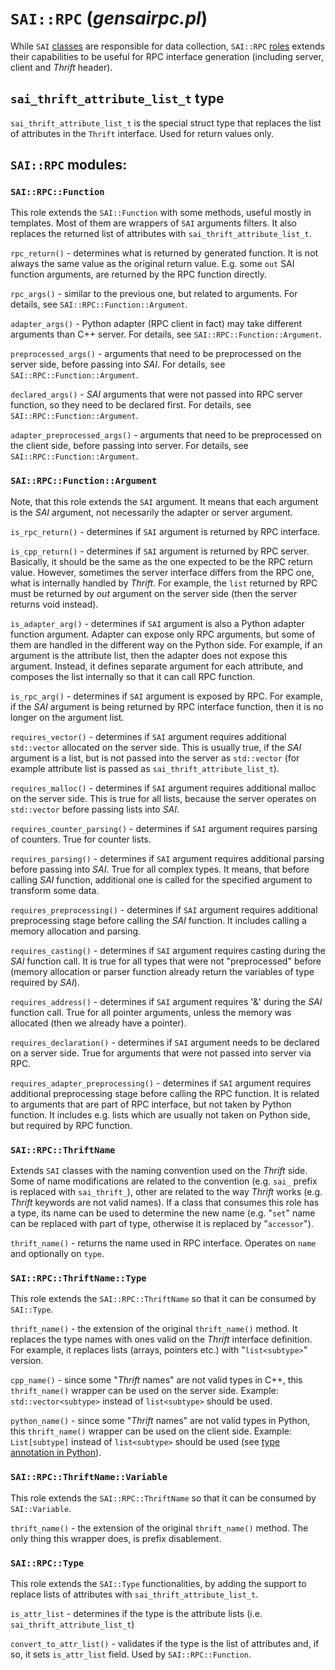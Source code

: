 `SAI::RPC` (*gensairpc.pl*)
===========================

While `SAI` [classes](https://metacpan.org/pod/distribution/Moose/lib/Moose/Manual/Classes.pod) are responsible for data collection,
`SAI::RPC` [roles](https://metacpan.org/pod/distribution/Moose/lib/Moose/Manual/Roles.pod) extends their capabilities to be useful
for RPC interface generation (including server, client and *Thrift* header).

## `sai_thrift_attribute_list_t` type
`sai_thrift_attribute_list_t` is the special struct type that replaces the list of attributes in the `Thrift` interface.
Used for return values only.

## `SAI::RPC` modules:

### `SAI::RPC::Function`
This role extends the `SAI::Function` with some methods, useful mostly in templates.
Most of them are wrappers of `SAI` arguments filters.
It also replaces the returned list of attributes with `sai_thrift_attribute_list_t`.

`rpc_return()` - determines what is returned by generated function. It is not always the same value
as the original return value. E.g. some `out` SAI function arguments, are returned by the RPC function directly.

`rpc_args()` - similar to the previous one, but related to arguments. For details, see `SAI::RPC::Function::Argument`.

`adapter_args()` - Python adapter (RPC client in fact) may take different arguments than C++ server. For details, see `SAI::RPC::Function::Argument`.

`preprocessed_args()` - arguments that need to be preprocessed on the server side, before passing into _SAI_. For details, see `SAI::RPC::Function::Argument`.

`declared_args()` - *SAI* arguments that were not passed into RPC server function, so they need to be declared first. For details, see `SAI::RPC::Function::Argument`.

`adapter_preprocessed_args()` - arguments that need to be preprocessed on the client side, before passing into server. For details, see `SAI::RPC::Function::Argument`.

### `SAI::RPC::Function::Argument`
Note, that this role extends the `SAI` argument. It means that each argument is the *SAI* argument, not necessarily the adapter or server argument.

`is_rpc_return()` - determines if `SAI` argument is returned by RPC interface.

`is_cpp_return()` - determines if `SAI` argument is returned by RPC server. Basically, it should be the same as the one expected to be the RPC return value. However, sometimes the server interface differs from the RPC one, what is internally handled by _Thrift_. For example, the `list` returned by RPC must be returned by *out* argument on the server side (then the server returns void instead).

`is_adapter_arg()` - determines if `SAI` argument is also a Python adapter function argument. Adapter can
expose only RPC arguments, but some of them are handled in the different way on the Python side. For example, if an argument is the attribute list, then the adapter does not expose this argument. Instead, it defines separate argument for each attribute, and composes the list internally so that it can call RPC function.

`is_rpc_arg()` - determines if `SAI` argument is exposed by RPC. For example, if the *SAI* argument is being returned by RPC interface function, then it is no longer on the argument list.

`requires_vector()` - determines if `SAI` argument requires additional `std::vector` allocated on the server side. This is usually true, if the *SAI* argument is a list, but is not passed into the server as `std::vector` (for example attribute list is passed as `sai_thrift_attribute_list_t`).

`requires_malloc()` - determines if `SAI` argument requires additional malloc on the server side. This is true for all lists, because the server operates on `std::vector` before passing lists into _SAI_.

`requires_counter_parsing()` - determines if `SAI` argument requires parsing of counters. True for counter lists.

`requires_parsing()` - determines if `SAI` argument requires additional parsing before passing into _SAI_. True for all complex types. It means, that before calling _SAI_ function, additional one is called for the specified argument to transform some data.

`requires_preprocessing()` - determines if `SAI` argument requires additional preprocessing stage before calling the _SAI_ function. It includes calling a memory allocation and parsing.

`requires_casting()` - determines if `SAI` argument requires casting during the _SAI_ function call. It is true for all types that were not "preprocessed" before (memory allocation or parser function already return the variables of type required by _SAI_).

`requires_address()` - determines if `SAI` argument requires '&' during the _SAI_ function call. True for all pointer arguments, unless the memory was allocated (then we already have a pointer).

`requires_declaration()` - determines if `SAI` argument needs to be declared on a server side. True for arguments that were not passed into server via RPC.

`requires_adapter_preprocessing()` - determines if `SAI` argument requires additional preprocessing stage before calling the RPC function. It is related to arguments that are part of RPC interface, but not taken by Python function. It includes e.g. lists which are usually not taken on Python side, but required by RPC function.

### `SAI::RPC::ThriftName`
Extends `SAI` classes with the naming convention used on the *Thrift* side.
Some of name modifications are related to the convention (e.g. `sai_` prefix is replaced with `sai_thrift_`), other are related
to the way *Thrift* works (e.g. *Thrift* keywords are not valid names). If a class that consumes this role has
a type, its name can be used to determine the new name (e.g. "`set`" name can be replaced with part of type, otherwise it is replaced by "`accessor`").

`thrift_name()` - returns the name used in RPC interface. Operates on `name` and optionally on `type`.

### `SAI::RPC::ThriftName::Type`
This role extends the `SAI::RPC::ThriftName` so that it can be consumed by `SAI::Type`.

`thrift_name()` - the extension of the original `thrift_name()` method. It replaces the type names
with ones valid on the _Thrift_ interface definition. For example, it replaces lists (arrays, pointers etc.) with "`list<subtype>`" version.

`cpp_name()` - since some "_Thrift_ names" are not valid types in C++, this `thrift_name()` wrapper can be used on the server side. Example: `std::vector<subtype>` instead of `list<subtype>` should be used.

`python_name()` - since some "_Thrift_ names" are not valid types in Python, this `thrift_name()` wrapper can be used on the client side. Example: `List[subtype]` instead of `list<subtype>` should be used (see [type annotation in Python](https://docs.python.org/3/library/typing.html)).

### `SAI::RPC::ThriftName::Variable`
This role extends the `SAI::RPC::ThriftName` so that it can be consumed by `SAI::Variable`.

`thrift_name()` - the extension of the original `thrift_name()` method. The only thing this wrapper does, is prefix disablement.

### `SAI::RPC::Type`
This role extends the `SAI::Type` functionalities, by adding the support to replace lists of attributes with `sai_thrift_attribute_list_t`.

`is_attr_list` - determines if the type is the attribute lists (i.e. `sai_thrift_attribute_list_t`)

`convert_to_attr_list()` - validates if the type is the list of attributes and, if so, it sets `is_attr_list` field. Used by `SAI::RPC::Function`.
